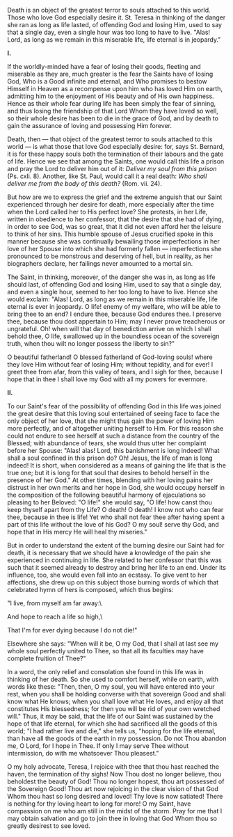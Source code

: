 
Death is an object of the greatest terror to souls attached to this world. Those who love God especially desire it. St. Teresa in thinking of the danger she ran as long as life lasted, of offending God and losing Him, used to say that a single day, even a single hour was too long to have to live. \"Alas! Lord, as long as we remain in this miserable life, life eternal is in jeopardy.\"

**I\.**

If the worldly-minded have a fear of losing their goods, fleeting and miserable as they are, much greater is the fear the Saints have of losing God, Who is a Good infinite and eternal, and Who promises to bestow Himself in Heaven as a recompense upon him who has loved Him on earth, admitting him to the enjoyment of His beauty and of His own happiness. Hence as their whole fear during life has been simply the fear of sinning, and thus losing the friendship of that Lord Whom they have loved so well, so their whole desire has been to die in the grace of God, and by death to gain the assurance of loving and possessing Him forever.

Death, then — that object of the greatest terror to souls attached to this world — is what those that love God especially desire: for, says St. Bernard, it is for these happy souls both the termination of their labours and the gate of life. Hence we see that among the Saints, one would call this life a prison and pray the Lord to deliver him out of it: *Deliver my soul from this prison* (Ps. cxli. 8). Another, like St. Paul, would call it a real death: *Who shall deliver me from the body of this death?* (Rom. vii. 24).

But how are we to express the grief and the extreme anguish that our Saint experienced through her desire for death, more especially after the time when the Lord called her to His perfect love? She protests, in her Life, written in obedience to her confessor, that the desire that she had of dying, in order to see God, was so great, that it did not even afford her the leisure to think of her sins. This humble spouse of Jesus crucified spoke in this manner because she was continually bewailing those imperfections in her love of her Spouse into which she had formerly fallen — imperfections she pronounced to be monstrous and deserving of hell, but in reality, as her biographers declare, her failings never amounted to a mortal sin.

The Saint, in thinking, moreover, of the danger she was in, as long as life should last, of offending God and losing Him, used to say that a single day, and even a single hour, seemed to her too long to have to live. Hence she would exclaim: \"Alas! Lord, as long as we remain in this miserable life, life eternal is ever in jeopardy. O life! enemy of my welfare, who will be able to bring thee to an end? I endure thee, because God endures thee. I preserve thee, because thou dost appertain to Him; may I never prove treacherous or ungrateful. Oh! when will that day of benediction arrive on which I shall behold thee, O life, swallowed up in the boundless ocean of the sovereign truth, when thou wilt no longer possess the liberty to sin?\"

O beautiful fatherland! O blessed fatherland of God-loving souls! where they love Him without fear of losing Him; without tepidity, and for ever! I greet thee from afar, from this valley of tears, and I sigh for thee, because I hope that in thee I shall love my God with all my powers for evermore.

**II\.**

To our Saint\'s fear of the possibility of offending God in this life was joined the great desire that this loving soul entertained of seeing face to face the only object of her love, that she might thus gain the power of loving Him more perfectly, and of altogether uniting herself to Him. For this reason she could not endure to see herself at such a distance from the country of the Blessed; with abundance of tears, she would thus utter her complaint before her Spouse: \"Alas! alas! Lord, this banishment is long indeed! What shall a soul confined in this prison do? Oh! Jesus, the life of man is long indeed! It is short, when considered as a means of gaining the life that is the true one; but it is long for that soul that desires to behold herself in the presence of her God.\" At other times, blending with her loving pains her distrust in her own merits and her hope in God, she would occupy herself in the composition of the following beautiful harmony of ejaculations so pleasing to her Beloved: \"O life!\" she would say, \"O life! how canst thou keep thyself apart from thy Life? O death! O death! I know not who can fear thee, because in thee is life! Yet who shall not fear thee after having spent a part of this life without the love of his God? O my soul! serve thy God, and hope that in His mercy He will heal thy miseries.\"

But in order to understand the extent of the burning desire our Saint had for death, it is necessary that we should have a knowledge of the pain she experienced in continuing in life. She related to her confessor that this was such that it seemed already to destroy and bring her life to an end. Under its influence, too, she would even fall into an ecstasy. To give vent to her affections, she drew up on this subject those burning words of which that celebrated hymn of hers is composed, which thus begins:

\"I live, from myself am far away:\

And hope to reach a life so high,\

That I\'m for ever dying because I do not die!\"

Elsewhere she says: \"When will it be, O my God, that I shall at last see my whole soul perfectly united to Thee, so that all its faculties may have complete fruition of Thee?\"

In a word, the only relief and consolation she found in this life was in thinking of her death. So she used to comfort herself, while on earth, with words like these: \"Then, then, O my soul, you will have entered into your rest, when you shall be holding converse with that sovereign Good and shall know what He knows; when you shall love what He loves, and enjoy all that constitutes His blessedness; for then you will be rid of your own wretched will.\" Thus, it may be said, that the life of our Saint was sustained by the hope of that life eternal, for which she had sacrificed all the goods of this world; \"I had rather live and die,\" she tells us, \"hoping for the life eternal, than have all the goods of the earth in my possession. Do not Thou abandon me, O Lord, for I hope in Thee. If only I may serve Thee without intermission, do with me whatsoever Thou pleasest.\"

O my holy advocate, Teresa, I rejoice with thee that thou hast reached the haven, the termination of thy sighs! Now Thou dost no longer believe, thou beholdest the beauty of God! Thou no longer hopest, thou art possessed of the Sovereign Good! Thou art now rejoicing in the clear vision of that God Whom thou hast so long desired and loved! Thy love is now satiated! There is nothing for thy loving heart to long for more! O my Saint, have compassion on me who am still in the midst of the storm. Pray for me that I may obtain salvation and go to join thee in loving that God Whom thou so greatly desirest to see loved.

